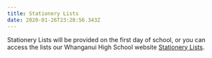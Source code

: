```yaml
---
title: Stationery Lists
date: 2020-01-26T23:28:56.343Z
---
```

Stationery Lists will be provided on the first day of school, or you can access the lists our Whanganui High School website [Stationery Lists](https://www.whanganuihigh.school.nz/info-for-parents/stationery-lists/).
